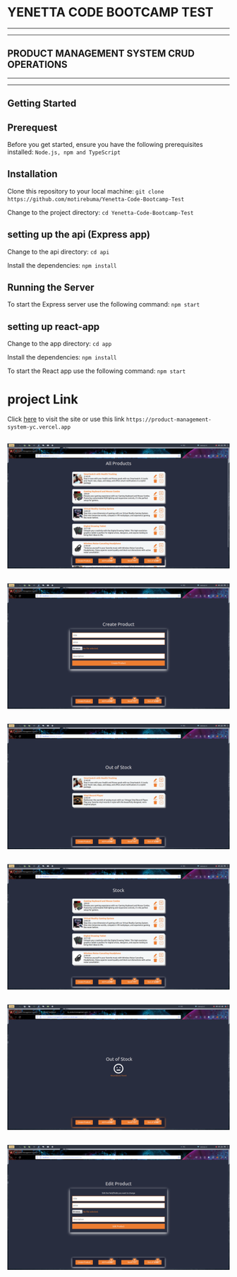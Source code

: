 # YENETTA CODE BOOTCAMP TEST
--------------------------------------
--------------------------------------
## PRODUCT MANAGEMENT SYSTEM CRUD OPERATIONS
--------------------------------------
--------------------------------------

## Getting Started
## Prerequest 
Before you get started, ensure you have the following prerequisites installed: `Node.js, npm and TypeScript`

## Installation

Clone this repository to your local machine:
`git clone https://github.com/motirebuma/Yenetta-Code-Bootcamp-Test`

Change to the project directory:
`cd Yenetta-Code-Bootcamp-Test`

## setting up the api (Express app)
Change to the api directory:
`cd api`

Install the dependencies:
`npm install`


## Running the Server
To start the Express server use the following command:
`npm start`

## setting up react-app
Change to the app directory:
`cd app`

Install the dependencies:
`npm install`

To start the React app use the following command:
`npm start`

# project Link
Click [here](https://product-management-system-yc.vercel.app) to visit the site
or use this link `https://product-management-system-yc.vercel.app`



![COMMANDS!](screenshots/all_products.png)
--------------------------------------
![COMMANDS!](screenshots/create_product.png)
--------------------------------------
![COMMANDS!](screenshots/out_of_stock.png)
--------------------------------------
![COMMANDS!](screenshots/stock.png)
--------------------------------------
![COMMANDS!](screenshots/empty_out_of_stock.png)
--------------------------------------
![COMMANDS!](screenshots/edit_product.png)
--------------------------------------


